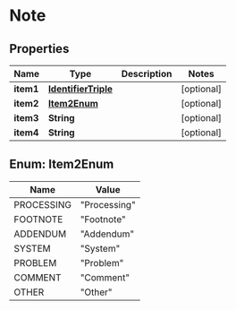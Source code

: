 
# Note

## Properties
Name | Type | Description | Notes
------------ | ------------- | ------------- | -------------
**item1** | [**IdentifierTriple**](IdentifierTriple.md) |  |  [optional]
**item2** | [**Item2Enum**](#Item2Enum) |  |  [optional]
**item3** | **String** |  |  [optional]
**item4** | **String** |  |  [optional]


<a name="Item2Enum"></a>
## Enum: Item2Enum
Name | Value
---- | -----
PROCESSING | &quot;Processing&quot;
FOOTNOTE | &quot;Footnote&quot;
ADDENDUM | &quot;Addendum&quot;
SYSTEM | &quot;System&quot;
PROBLEM | &quot;Problem&quot;
COMMENT | &quot;Comment&quot;
OTHER | &quot;Other&quot;



